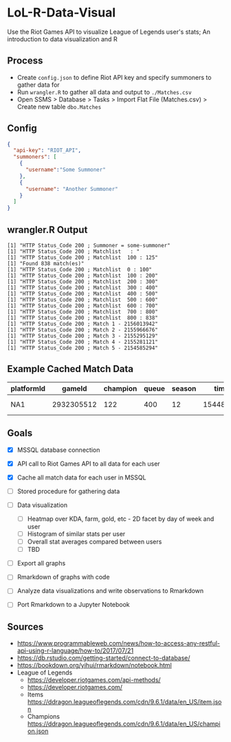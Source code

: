# LoL-R-Data-Visual


Use the Riot Games API to visualize League of Legends user's stats; An introduction to data visualization and R


## Process
* Create ```config.json``` to define Riot API key and specify summoners to gather data for
* Run ```wrangler.R``` to gather all data and output to ```./Matches.csv```
* Open SSMS > Database > Tasks > Import Flat File (Matches.csv) > Create new table ```dbo.Matches```


## Config
```JSON
{
  "api-key": "RIOT_API",
  "summoners": [
    {
      "username":"Some Summoner"
    },
    {
      "username": "Another Summoner"
    }
  ]
}
```

## wrangler.R Output
```
[1] "HTTP Status_Code 200 ; Summoner = some-summoner"
[1] "HTTP Status_Code 200 ; Matchlist   : "
[1] "HTTP Status_Code 200 ; Matchlist  100 : 125"
[1] "Found 838 match(es)"
[1] "HTTP Status_Code 200 ; Matchlist  0 : 100"
[1] "HTTP Status_Code 200 ; Matchlist  100 : 200"
[1] "HTTP Status_Code 200 ; Matchlist  200 : 300"
[1] "HTTP Status_Code 200 ; Matchlist  300 : 400"
[1] "HTTP Status_Code 200 ; Matchlist  400 : 500"
[1] "HTTP Status_Code 200 ; Matchlist  500 : 600"
[1] "HTTP Status_Code 200 ; Matchlist  600 : 700"
[1] "HTTP Status_Code 200 ; Matchlist  700 : 800"
[1] "HTTP Status_Code 200 ; Matchlist  800 : 838"
[1] "HTTP Status_Code 200 ; Match 1 - 2156013942"
[1] "HTTP Status_Code 200 ; Match 2 - 2155966676"
[1] "HTTP Status_Code 200 ; Match 3 - 2155295129"
[1] "HTTP Status_Code 200 ; Match 4 - 2155281121"
[1] "HTTP Status_Code 200 ; Match 5 - 2154585294"
```


## Example Cached Match Data
| platformId | gameId     | champion | queue | season | timestamp     | role  | lane | summoner       | stats       | duration | 
| ---------- | ---------- | -------- | ----- | ------ | ------------- | ----- | ---- | -------------- | ----------- | -------- |
| NA1        | 2932305512 | 122      | 400   | 12     | 1544835952093 | SOLO  | TOP  | some-summoner  | JSON String | 1615     |


## Goals
- [x] MSSQL database connection
- [x] API call to Riot Games API to all data for each user
- [x] Cache all match data for each user in MSSQL
- [ ] Stored procedure for gathering data
- [ ] Data visualization
  - [ ] Heatmap over KDA, farm, gold, etc - 2D facet by day of week and user
  - [ ] Histogram of similar stats per user
  - [ ] Overall stat averages compared between users
  - [ ] TBD
- [ ] Export all graphs
- [ ] Rmarkdown of graphs with code
- [ ] Analyze data visualizations and write observations to Rmarkdown
- [ ] Port Rmarkdown to a Jupyter Notebook


## Sources
* https://www.programmableweb.com/news/how-to-access-any-restful-api-using-r-language/how-to/2017/07/21
* https://db.rstudio.com/getting-started/connect-to-database/
* https://bookdown.org/yihui/rmarkdown/notebook.html
* League of Legends
  * https://developer.riotgames.com/api-methods/
  * https://developer.riotgames.com/
  * Items https://ddragon.leagueoflegends.com/cdn/9.6.1/data/en_US/item.json
  * Champions https://ddragon.leagueoflegends.com/cdn/9.6.1/data/en_US/champion.json